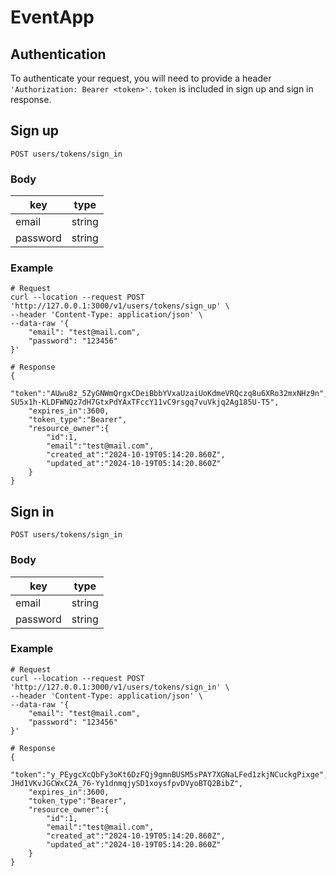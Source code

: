 # EventApp

## Authentication
To authenticate your request, you will need to provide a header `'Authorization: Bearer <token>'`. `token` is included in sign up and sign in response.

## Sign up
`POST users/tokens/sign_in`

### Body
| key      | type   |
| -------- | ------ |
| email    | string |
| password | string |

### Example
```
# Request
curl --location --request POST 'http://127.0.0.1:3000/v1/users/tokens/sign_up' \
--header 'Content-Type: application/json' \
--data-raw '{
    "email": "test@mail.com",
    "password": "123456"
}'

# Response
{
    "token":"AUwu8z_5ZyGNWmQrgxCDeiBbbYVxaUzaiUoKdmeVRQczq8u6XRo32mxNHz9n","refresh_token":"2-SU5x1h-KLDFWNQz7dH7GtxPdYAxTFccY11vC9rsgq7vuVkjq2Ag185U-T5",
    "expires_in":3600,
    "token_type":"Bearer",
    "resource_owner":{
        "id":1,
        "email":"test@mail.com",
        "created_at":"2024-10-19T05:14:20.860Z",
        "updated_at":"2024-10-19T05:14:20.860Z"
    }
}
```

## Sign in
`POST users/tokens/sign_in`

### Body
| key      | type   |
| -------- | ------ |
| email    | string |
| password | string |

### Example
```
# Request
curl --location --request POST 'http://127.0.0.1:3000/v1/users/tokens/sign_in' \
--header 'Content-Type: application/json' \
--data-raw '{
    "email": "test@mail.com",
    "password": "123456"
}'

# Response
{
    "token":"y_PEygcXcQbFy3oKt6DzFQj9gmnBUSM5sPAY7XGNaLFed1zkjNCuckgPixge","refresh_token":"_4198Anci-JHd1VKvJGCWxC2A_76-Yy1dnmqjySD1xoysfpvDVyoBTQ2BibZ",
    "expires_in":3600,
    "token_type":"Bearer",
    "resource_owner":{
        "id":1,
        "email":"test@mail.com",
        "created_at":"2024-10-19T05:14:20.860Z",
        "updated_at":"2024-10-19T05:14:20.860Z"
    }
}   
```
